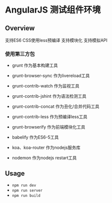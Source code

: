# AngularJS 测试组件环境

## Overview
支持ES6
CSS使用less预编译
支持模块化
支持模拟API

### 使用第三方包

- grunt 作为基本构建工具
- grunt-browser-sync 作为livereload工具
- grunt-contrib-watch 作为监视工具
- grunt-contrib-jshint 作为语法检测工具
- grunt-contrib-concat 作为丑化/合并代码工具
- grunt-contrib-less 作为预编译less工具
- grunt-browserify 作为前端模块化工具
- babelify 作为ES6-5工具

- koa、koa-router 作为nodejs服务库
- nodemon 作为nodejs restart工具

## Usage
- `npm run dev`
- `npm run server`
- `npm run build`